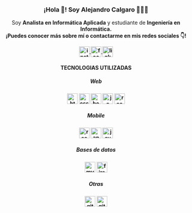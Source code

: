 <h3 align="center">¡Hola 👋! Soy Alejandro Calgaro 👨🏻‍💻</h3>
<p align="center">Soy <strong>Analista en Informática Aplicada</strong> y estudiante de <strong>Ingeniería en Informática<strong>.
  <br />¡Puedes conocer más sobre mí o contactarme en mis redes sociales 👇!</p>

<div align="center">
   
  <a href="https://instagram.com/alecalgaro" target="_blank">
    <img align="center" src="https://cdn.icon-icons.com/icons2/1211/PNG/512/1491580635-yumminkysocialmedia26_83102.png" alt="instagram" height="28px" width="28px" />
  </a>
  <a href="https://facebook.com/alejandrocalgaro" target="_blank">
    <img align="center" src="https://cdn.icon-icons.com/icons2/642/PNG/512/facebook_icon-icons.com_59205.png" alt="facebook" height="28px" width="28px"/>
  </a>
  <a href="https://www.linkedin.com/in/alejandrocalgaro/" target="_blank">
    <img align="center" src="https://cdn.icon-icons.com/icons2/805/PNG/512/linkedin_icon-icons.com_65929.png" alt="linkedin" height="28px" width="28px"/>
  </a>
  
<h4>TECNOLOGIAS UTILIZADAS</h4>
  <h5>Web</h5>
    <img src="https://cdn.icon-icons.com/icons2/2107/PNG/512/file_type_html_icon_130541.png" alt="html" height="28px" width="28px">
    <img src="https://cdn.icon-icons.com/icons2/2107/PNG/512/file_type_css_icon_130661.png" alt="css" height="28px" width="28px">
    <img src="https://cdn.icon-icons.com/icons2/2415/PNG/512/bootstrap_plain_logo_icon_146619.png" alt="bootstrap" height="28px" width="28px">
    <img src="https://cdn.icon-icons.com/icons2/2108/PNG/512/javascript_icon_130900.png" alt="js" height="28px" width="28px">
    <img src="https://cdn.icon-icons.com/icons2/2415/PNG/512/react_original_logo_icon_146374.png" alt="react" height="28px" width="28px">
  
  <h5>Mobile</h5>
    <img src="https://cdn.icon-icons.com/icons2/2415/PNG/512/react_original_logo_icon_146374.png" alt="react-native" height="28px" width="28px">
    <img src="https://cdn.icon-icons.com/icons2/3053/PNG/512/android_studio_macos_bigsur_icon_189484.png" alt="android-studio" height="28px" width="28px">
    <img src="https://cdn.icon-icons.com/icons2/159/PNG/256/java_22523.png" alt="java" height="28px" width="28px">
   
  <h5>Bases de datos</h5>
    <img src="https://cdn.icon-icons.com/icons2/2415/PNG/512/mysql_original_wordmark_logo_icon_146417.png" alt="mysql" height="28px" width="28px">
    <img src="https://cdn.icon-icons.com/icons2/691/PNG/512/google_firebase_icon-icons.com_61475.png" alt="firebase" height="28px" width="28px">
    
  <h5>Otras</h5>
    <img src="https://user-images.githubusercontent.com/59174208/189537606-03b589fd-88c4-4bfd-939a-b68b48509c95.png" alt="github" height="28px" width="28px">
    <img src="https://user-images.githubusercontent.com/59174208/189537624-59779b7d-c832-4d2c-a792-1cfb1217eff0.png" alt="github" height="28px" width="28px">
    
  </div>
